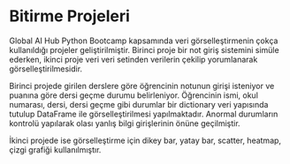 # Bitirme Projeleri

Global AI Hub Python Bootcamp kapsamında veri görselleştirmenin çokça kullanıldığı projeler geliştirilmiştir. Birinci proje bir not giriş sistemini simüle ederken, ikinci proje veri veri setinden verilerin çekilip yorumlanarak görselleştirilmesidir. 

Birinci projede girilen derslere göre öğrencinin notunun girişi isteniyor ve puanına göre dersi geçme durumu belirleniyor. Öğrencinin ismi, okul numarası, dersi, dersi geçme gibi durumlar bir dictionary veri yapısında tutulup DataFrame ile görselleştirilmesi yapılmaktadır. Anormal durumların kontrolü yapılarak olası yanlış bilgi girişlerinin önüne geçilmiştir.

İkinci projede ise görselleştirme için dikey bar, yatay bar, scatter, heatmap, çizgi grafiği kullanılmıştır. 
